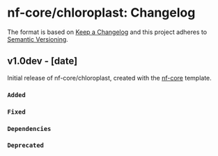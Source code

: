# nf-core/chloroplast: Changelog

The format is based on [Keep a Changelog](https://keepachangelog.com/en/1.0.0/)
and this project adheres to [Semantic Versioning](https://semver.org/spec/v2.0.0.html).

## v1.0dev - [date]

Initial release of nf-core/chloroplast, created with the [nf-core](https://nf-co.re/) template.

### `Added`

### `Fixed`

### `Dependencies`

### `Deprecated`
